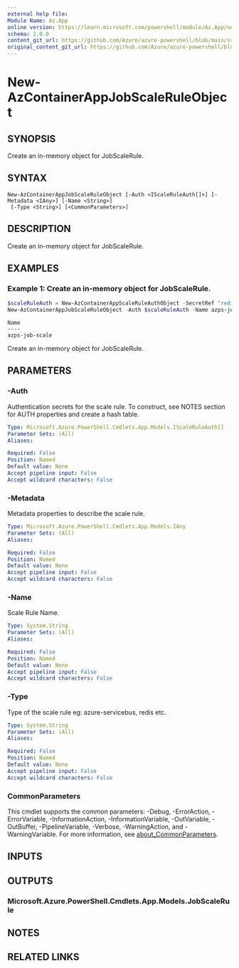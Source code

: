 ```yaml
---
external help file: 
Module Name: Az.App
online version: https://learn.microsoft.com/powershell/module/Az.App/new-azcontainerappjobscaleruleobject
schema: 2.0.0
content_git_url: https://github.com/Azure/azure-powershell/blob/main/src/App/help/New-AzContainerAppJobScaleRuleObject.md
original_content_git_url: https://github.com/Azure/azure-powershell/blob/main/src/App/help/New-AzContainerAppJobScaleRuleObject.md
---
```


# New-AzContainerAppJobScaleRuleObject

## SYNOPSIS
Create an in-memory object for JobScaleRule.

## SYNTAX

```
New-AzContainerAppJobScaleRuleObject [-Auth <IScaleRuleAuth[]>] [-Metadata <IAny>] [-Name <String>]
 [-Type <String>] [<CommonParameters>]
```

## DESCRIPTION
Create an in-memory object for JobScaleRule.

## EXAMPLES

### Example 1: Create an in-memory object for JobScaleRule.
```powershell
$scaleRuleAuth = New-AzContainerAppScaleRuleAuthObject -SecretRef "redis-secret" -TriggerParameter "TriggerParameter"
New-AzContainerAppJobScaleRuleObject -Auth $scaleRuleAuth -Name azps-job-scale -Type azure-servicebus
```

```output
Name
----
azps-job-scale
```

Create an in-memory object for JobScaleRule.

## PARAMETERS

### -Auth
Authentication secrets for the scale rule.
To construct, see NOTES section for AUTH properties and create a hash table.

```yaml
Type: Microsoft.Azure.PowerShell.Cmdlets.App.Models.IScaleRuleAuth[]
Parameter Sets: (All)
Aliases:

Required: False
Position: Named
Default value: None
Accept pipeline input: False
Accept wildcard characters: False
```

### -Metadata
Metadata properties to describe the scale rule.

```yaml
Type: Microsoft.Azure.PowerShell.Cmdlets.App.Models.IAny
Parameter Sets: (All)
Aliases:

Required: False
Position: Named
Default value: None
Accept pipeline input: False
Accept wildcard characters: False
```

### -Name
Scale Rule Name.

```yaml
Type: System.String
Parameter Sets: (All)
Aliases:

Required: False
Position: Named
Default value: None
Accept pipeline input: False
Accept wildcard characters: False
```

### -Type
Type of the scale rule
        eg: azure-servicebus, redis etc.

```yaml
Type: System.String
Parameter Sets: (All)
Aliases:

Required: False
Position: Named
Default value: None
Accept pipeline input: False
Accept wildcard characters: False
```

### CommonParameters
This cmdlet supports the common parameters: -Debug, -ErrorAction, -ErrorVariable, -InformationAction, -InformationVariable, -OutVariable, -OutBuffer, -PipelineVariable, -Verbose, -WarningAction, and -WarningVariable. For more information, see [about_CommonParameters](http://go.microsoft.com/fwlink/?LinkID=113216).

## INPUTS

## OUTPUTS

### Microsoft.Azure.PowerShell.Cmdlets.App.Models.JobScaleRule

## NOTES

## RELATED LINKS

